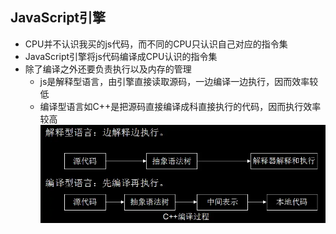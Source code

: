 ## JavaScript引擎
- CPU并不认识我买的js代码，而不同的CPU只认识自己对应的指令集
- JavaScript引擎将js代码编译成CPU认识的指令集
- 除了编译之外还要负责执行以及内存的管理
  - js是解释型语言，由引擎直接读取源码，一边编译一边执行，因而效率较低
  - 编译型语言如C++是把源码直接编译成科直接执行的代码，因而执行效率较高
![编译和解释过程](img/bianyi.webp)